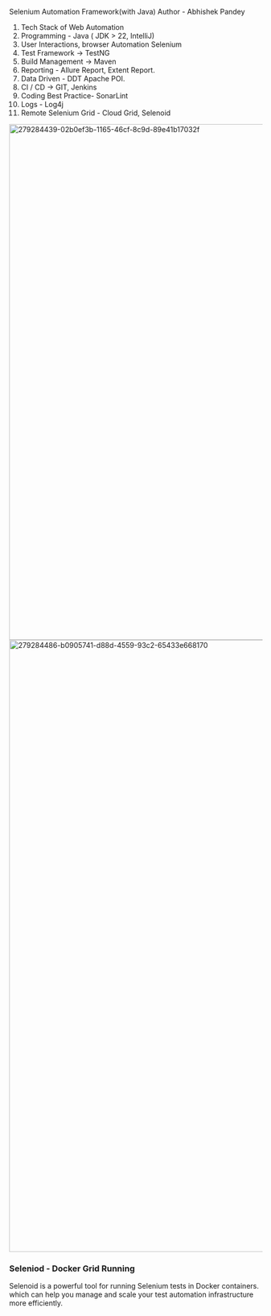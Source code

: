 Selenium Automation Framework(with Java)
Author - Abhishek Pandey

1. Tech Stack of Web Automation
2. Programming - Java ( JDK > 22, IntelliJ)
3. User Interactions, browser Automation Selenium
4. Test Framework -> TestNG
5. Build Management -> Maven
6. Reporting - Allure Report, Extent Report.
7. Data Driven - DDT Apache POI.
8. CI / CD -> GIT, Jenkins
9. Coding Best Practice- SonarLint
10. Logs - Log4j
11. Remote Selenium Grid - Cloud Grid, Selenoid





<img width="1024" alt="279284439-02b0ef3b-1165-46cf-8c9d-89e41b17032f" src="https://github.com/user-attachments/assets/76139af6-d933-41e2-9983-6e68e15306e9">

<img width="1215" alt="279284486-b0905741-d88d-4559-93c2-65433e668170" src="https://github.com/user-attachments/assets/5d18ad54-9a11-4740-a8a1-0763463675eb">

### **Seleniod - Docker Grid Running**

Selenoid is a powerful tool for running Selenium tests in Docker containers.
which can help you manage and scale your test automation infrastructure more efficiently.




